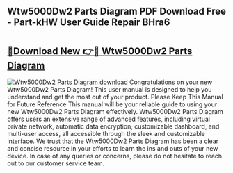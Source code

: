 ## Wtw5000Dw2 Parts Diagram PDF Download Free - Part-kHW User Guide Repair BHra6

# <h2><a href="http://dfsaem.blite.top/?on=Wtw5000Dw2+Parts+Diagram">🔗Download New 👉🔴 Wtw5000Dw2 Parts Diagram</a></h2>

[![Wtw5000Dw2 Parts Diagram download](https://i.imgur.com/lujVjoI.png)](http://dfsaem.blite.top/?on=Wtw5000Dw2+Parts+Diagram)
Congratulations on your new Wtw5000Dw2 Parts Diagram! This user manual is designed to help you understand and get the most out of your product. Please Keep This Manual for Future Reference This manual will be your reliable guide to using your new Wtw5000Dw2 Parts Diagram effectively. Wtw5000Dw2 Parts Diagram offers users an extensive range of advanced features, including virtual private network, automatic data encryption, customizable dashboard, and multi-user access, all accessible through the sleek and customizable interface. We trust that the Wtw5000Dw2 Parts Diagram has been a clear and concise resource in your efforts to learn the ins and outs of your new device. In case of any queries or concerns, please do not hesitate to reach out to our customer service team.
